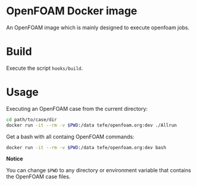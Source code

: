 # OpenFOAM Docker image

An OpenFOAM image which is mainly designed to execute openfoam jobs.

# Build

Execute the script `hooks/build`.

# Usage

Executing an OpenFOAM case from the current directory:
```bash
cd path/to/case/dir
docker run -it --rm -v $PWD:/data tefe/openfoam.org:dev ./Allrun   
```

Get a bash with all containg OpenFOAM commands:
```bash
docker run -it --rm -v $PWD:/data tefe/openfoam.org:dev bash    
```

**Notice**

You can change ```$PWD``` to any directory or environment variable that contains the OpenFOAM case files.

